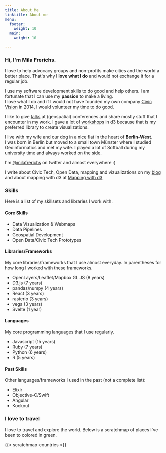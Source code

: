 ```yaml
---
title: About Me
linktitle: About me
menu:
  footer:
    weight: 10
  main:
    weight: 10

---
```

### Hi, I'm __Mila Frerichs.__

I love to help advocacy groups and non-profits make cities and the world a better place. That's why __I love what I do__ and would not exchange it for a regular job.

I use my software development skills to do good and help others. I am fortunate that I can use my __passion__ to make a living.  
I love what I do and if I would not have founded my own company [Civic Vision](https://civicvision.de) in 2014, I would volunteer my time to do good.

I like to give [talks](/talks-workshops) at (geospatial) conferences and share mostly stuff that I encounter in my work. I gave a lot of [workshops](/talks-workshops) in d3 because that is my preferred library to create visualizations.

I live with my wife and our dog in a nice flat in the heart of __Berlin-West__.   
I was born in Berlin but moved to a small town Münster where I studied Geoinformatics and met my wife. I played a lot of Softball during my university time and always worked on the side.

I'm [@milafrerichs](https://twitter.com/milafrerichs) on twitter and almost everywhere :) 

I write about Civic Tech, Open Data, mapping and vizualizations on my [blog](/articles) and about mapping with d3 at [Mapping with d3](https://mappingwithd3.com)

### Skills

Here is a list of my skillsets and libraries I work with.

#### Core Skills

* Data Visualization &amp; Webmaps
* Data Pipelines
* Geospatial Development
* Open Data/Civic Tech Prototypes

#### Libraries/Frameworks
My core libraries/frameworks that I use almost everyday. In parentheses for how long I worked with these frameworks.  

* OpenLayers/Leaflet/Mapbox GL JS (8 years)
* D3.js (7 years)
* pandas/numpy (4 years)
* React (3 years)
* rasterio (3 years)
* vega (3 years)
* Svelte (1 year)

#### Languages
My core programming languages that I use regularly.

* Javascript (15 years)
* Ruby (7 years)
* Python (6 years)
* R (5 years)

#### Past Skills
Other languages/frameworks I used in the past (not a complete list):

* Elixir
* Objective-C/Swift
* Angular
* Kockout

### I love to travel

I love to travel and explore the world. Below is a scratchmap of places I've been to colored in green.

{{< scratchmap-countries >}}
